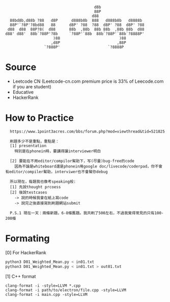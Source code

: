```

                                       d8b                   
                                       88P                   
                                      d88                    
  88bd8b,d88b ?88   d8P      d888b8b  888   d888b8b   d8888b 
  88P'`?8P'?8bd88   88      d8P' ?88  ?88  d8P' ?88  d8P' ?88
 d88  d88  88P?8(  d88      88b  ,88b  88b 88b  ,88b 88b  d88
d88' d88'  88b`?88P'?8b     `?88P'`88b  88b`?88P'`88b`?8888P'
                     )88                          )88        
                    ,d8P                         ,88P        
                 `?888P'                     `?8888P         

```

# Source
- Leetcode CN (Leetcode-cn.com premium price is 33% of Leecode.com if you are student)
- Educative
- HackerRank



# How to Practice

```
  https://www.1point3acres.com/bbs/forum.php?mod=viewthread&tid=521825
  
  刷題多少不是重點，重點是：
  [1] presentation
    特別是在phonein時，要講得讓interviewer明白

  [2] 要能在不用editor/compilor幫助下，写(尽量)bug-free的code
    因為不論是whiteboard還是phonein用google doc/livecode/coderpad，你不會有editor/compiler幫助，interviwer也不會幫你debug
  
  所以現在，每題我也像考speaking般:
  [1] 先說thought prcoess
  [2] 後說testcases
    -> 說的時候我會在紙上寫code
    -> 說完之後直接寫到刷題網站submit
  
  P.S.1 現在一天：兩條新題，6-8條舊題。我共刷了500左右，不過我覺得常見的只有100-200條
```



# Formating 
[0] For HackerRank
```bash
python3 D01_Weighted_Mean.py < in01.txt
python3 D01_Weighted_Mean.py < in01.txt > out01.txt
```

[1] C++ format
```
clang-format -i -style=LLVM *.cpp
clang-format -i path/to/electron/file.cpp -style=LLVM
clang-format -i main.cpp -style=LLVM
```
